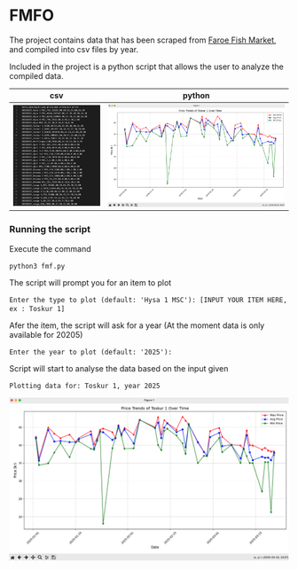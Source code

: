 # FMFO

The project contains data that has been scraped from [Faroe Fish Market](https://fmf.fo/), and compiled into csv files by year. 

Included in the project is a python script that allows the user to analyze the compiled data.

| csv | python    | 
| :---:   | :---: |
| ![Demo2](img/demo2.png) | ![Demo1](img/demo1.png)


### Running the script

Execute the command
```
python3 fmf.py
```

The script will prompt you for an item to plot
```
Enter the type to plot (default: 'Hysa 1 MSC'): [INPUT YOUR ITEM HERE, ex : Toskur 1]
```
Afer the item, the script will ask for a year (At the moment data is only available for 20205)
```
Enter the year to plot (default: '2025'): 

```
Script will start to analyse the data based on the input given
```
Plotting data for: Toskur 1, year 2025
```
![Demo](img/demo1.png)